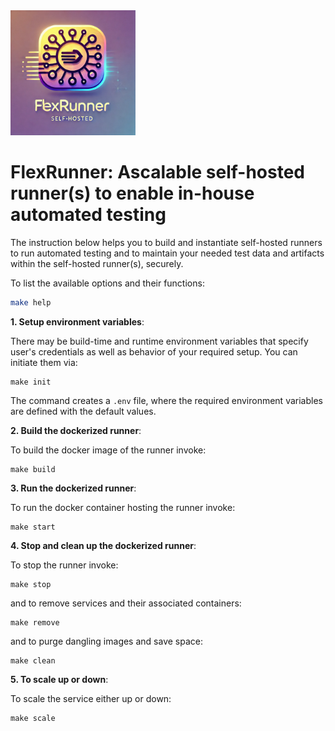 <img src=".github/Logo.jpg" alt="FlexRunner Logo" width="200" height="200">

# FlexRunner: Ascalable self-hosted runner(s) to enable in-house automated testing

The instruction below helps you to build and instantiate self-hosted runners to run automated testing and to maintain your needed test data and artifacts within the self-hosted runner(s), securely.


To list the available options and their functions:

```bash
make help

```


**1. Setup environment variables**:
  
There may be build-time and runtime environment variables that specify user's credentials as well as behavior of your required setup. You can initiate them via:

```
make init

```

The command creates a `.env` file, where the required environment variables are defined with the default values.



**2. Build the dockerized runner**:

To build the docker image of the runner invoke:

```
make build

```



**3. Run the dockerized runner**:

To run the docker container hosting the runner invoke:

```
make start

```


**4. Stop and clean up the dockerized runner**:

To stop the runner invoke:

```
make stop

```

and to remove services and their associated containers:

```
make remove

```


and to purge dangling images and save space:

```
make clean

```


**5. To scale up or down**:

To scale the service either up or down:

```
make scale

```










